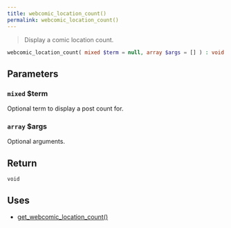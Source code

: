 ```yaml
---
title: webcomic_location_count()
permalink: webcomic_location_count()
---
```


> Display a comic location count.

```php
webcomic_location_count( mixed $term = null, array $args = [] ) : void
```

## Parameters

### `mixed` $term
Optional term to display a post count for.

### `array` $args
Optional arguments.

## Return

`void`

## Uses
- [get_webcomic_location_count()](get_webcomic_location_count())
